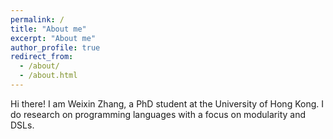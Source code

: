```yaml
---
permalink: /
title: "About me"
excerpt: "About me"
author_profile: true
redirect_from: 
  - /about/
  - /about.html
---
```


Hi there! I am Weixin Zhang, a PhD student at the University of Hong Kong. 
I do research on programming languages with a focus on modularity and DSLs.
